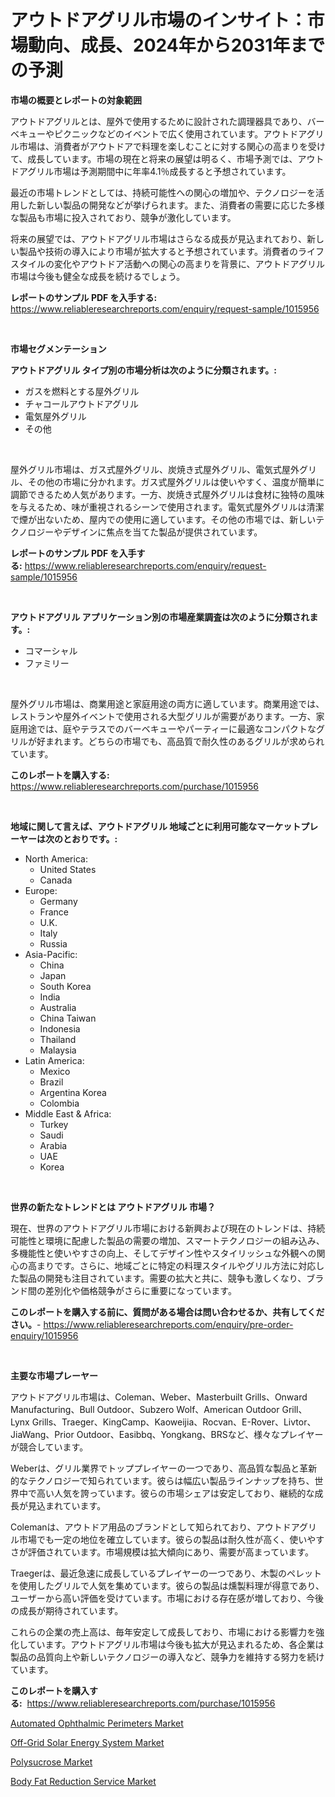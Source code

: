 <p><h1>アウトドアグリル市場のインサイト：市場動向、成長、2024年から2031年までの予測</h1></p><p><strong>市場の概要とレポートの対象範囲</strong></p>
<p><p>アウトドアグリルとは、屋外で使用するために設計された調理器具であり、バーベキューやピクニックなどのイベントで広く使用されています。アウトドアグリル市場は、消費者がアウトドアで料理を楽しむことに対する関心の高まりを受けて、成長しています。市場の現在と将来の展望は明るく、市場予測では、アウトドアグリル市場は予測期間中に年率4.1％成長すると予想されています。</p><p>最近の市場トレンドとしては、持続可能性への関心の増加や、テクノロジーを活用した新しい製品の開発などが挙げられます。また、消費者の需要に応じた多様な製品も市場に投入されており、競争が激化しています。</p><p>将来の展望では、アウトドアグリル市場はさらなる成長が見込まれており、新しい製品や技術の導入により市場が拡大すると予想されています。消費者のライフスタイルの変化やアウトドア活動への関心の高まりを背景に、アウトドアグリル市場は今後も健全な成長を続けるでしょう。</p></p>
<p><strong>レポートのサンプル PDF を入手する:</strong> <a href="https://www.reliableresearchreports.com/enquiry/request-sample/1015956">https://www.reliableresearchreports.com/enquiry/request-sample/1015956</a></p>
<p>&nbsp;</p>
<p><strong>市場セグメンテーション</strong></p>
<p><strong>アウトドアグリル タイプ別の市場分析は次のように分類されます。:</strong></p>
<p><ul><li>ガスを燃料とする屋外グリル</li><li>チャコールアウトドアグリル</li><li>電気屋外グリル</li><li>その他</li></ul></p>
<p>&nbsp;</p>
<p><p>屋外グリル市場は、ガス式屋外グリル、炭焼き式屋外グリル、電気式屋外グリル、その他の市場に分かれます。ガス式屋外グリルは使いやすく、温度が簡単に調節できるため人気があります。一方、炭焼き式屋外グリルは食材に独特の風味を与えるため、味が重視されるシーンで使用されます。電気式屋外グリルは清潔で煙が出ないため、屋内での使用に適しています。その他の市場では、新しいテクノロジーやデザインに焦点を当てた製品が提供されています。</p></p>
<p><strong>レポートのサンプル PDF を入手する:</strong>&nbsp;<a href="https://www.reliableresearchreports.com/enquiry/request-sample/1015956">https://www.reliableresearchreports.com/enquiry/request-sample/1015956</a></p>
<p>&nbsp;</p>
<p><strong> アウトドアグリル アプリケーション別の市場産業調査は次のように分類されます。:</strong></p>
<p><ul><li>コマーシャル</li><li>ファミリー</li></ul></p>
<p>&nbsp;</p>
<p><p>屋外グリル市場は、商業用途と家庭用途の両方に適しています。商業用途では、レストランや屋外イベントで使用される大型グリルが需要があります。一方、家庭用途では、庭やテラスでのバーベキューやパーティーに最適なコンパクトなグリルが好まれます。どちらの市場でも、高品質で耐久性のあるグリルが求められています。</p></p>
<p><strong>このレポートを購入する:</strong>&nbsp; <a href="https://www.reliableresearchreports.com/purchase/1015956">https://www.reliableresearchreports.com/purchase/1015956</a></p>
<p>&nbsp;</p>
<p><strong>地域に関して言えば、アウトドアグリル 地域ごとに利用可能なマーケットプレーヤーは次のとおりです。:</strong></p>
<p><ul>
    <li>
        North America:
        <ul>
            <li>United States</li>
            <li>Canada</li>
        </ul>
    </li>
    <li>
        Europe:
        <ul>
            <li>Germany</li>
            <li>France</li>
            <li>U.K.</li>
            <li>Italy</li>
            <li>Russia</li>
        </ul>
    </li>
    <li>
        Asia-Pacific:
        <ul>
            <li>China</li>
            <li>Japan</li>
            <li>South Korea</li>
            <li>India</li>
            <li>Australia</li>
            <li>China Taiwan</li>
            <li>Indonesia</li>
            <li>Thailand</li>
            <li>Malaysia</li>
        </ul>
    </li>
    <li>
        Latin America:
        <ul>
            <li>Mexico</li>
            <li>Brazil</li>
            <li>Argentina Korea</li>
            <li>Colombia</li>
        </ul>
    </li>
    <li>
        Middle East & Africa:
        <ul>
            <li>Turkey</li>
            <li>Saudi</li>
            <li>Arabia</li>
            <li>UAE</li>
            <li>Korea</li>
        </ul>
    </li>
    </ul></p>
<p>&nbsp;</p>
<p><strong>世界の新たなトレンドとは アウトドアグリル 市場？</strong></p>
<p><p>現在、世界のアウトドアグリル市場における新興および現在のトレンドは、持続可能性と環境に配慮した製品の需要の増加、スマートテクノロジーの組み込み、多機能性と使いやすさの向上、そしてデザイン性やスタイリッシュな外観への関心の高まりです。さらに、地域ごとに特定の料理スタイルやグリル方法に対応した製品の開発も注目されています。需要の拡大と共に、競争も激しくなり、ブランド間の差別化や価格競争がさらに重要になっています。</p></p>
<p><strong>このレポートを購入する前に、質問がある場合は問い合わせるか、共有してください。</strong>- <a href="https://www.reliableresearchreports.com/enquiry/pre-order-enquiry/1015956">https://www.reliableresearchreports.com/enquiry/pre-order-enquiry/1015956</a></p>
<p>&nbsp;</p>
<p><strong>主要な市場プレーヤー</strong></p>
<p><p>アウトドアグリル市場は、Coleman、Weber、Masterbuilt Grills、Onward Manufacturing、Bull Outdoor、Subzero Wolf、American Outdoor Grill、Lynx Grills、Traeger、KingCamp、Kaoweijia、Rocvan、E-Rover、Livtor、JiaWang、Prior Outdoor、Easibbq、Yongkang、BRSなど、様々なプレイヤーが競合しています。</p><p>Weberは、グリル業界でトッププレイヤーの一つであり、高品質な製品と革新的なテクノロジーで知られています。彼らは幅広い製品ラインナップを持ち、世界中で高い人気を誇っています。彼らの市場シェアは安定しており、継続的な成長が見込まれています。</p><p>Colemanは、アウトドア用品のブランドとして知られており、アウトドアグリル市場でも一定の地位を確立しています。彼らの製品は耐久性が高く、使いやすさが評価されています。市場規模は拡大傾向にあり、需要が高まっています。</p><p>Traegerは、最近急速に成長しているプレイヤーの一つであり、木製のペレットを使用したグリルで人気を集めています。彼らの製品は燻製料理が得意であり、ユーザーから高い評価を受けています。市場における存在感が増しており、今後の成長が期待されています。</p><p>これらの企業の売上高は、毎年安定して成長しており、市場における影響力を強化しています。アウトドアグリル市場は今後も拡大が見込まれるため、各企業は製品の品質向上や新しいテクノロジーの導入など、競争力を維持する努力を続けています。</p></p>
<p><strong>このレポートを購入する:</strong>&nbsp;&nbsp;<a href="https://www.reliableresearchreports.com/purchase/1015956">https://www.reliableresearchreports.com/purchase/1015956</a></p>
<p><p><a href="https://view.publitas.com/reportprime-1/automated-ophthalmic-perimeters-market-research-report-provides-critical-insights-that-can-help-shape-business-development-and-investment-strategies/">Automated Ophthalmic Perimeters Market</a></p><p><a href="https://view.publitas.com/reportprime-1/off-grid-solar-energy-system-market-provides-a-comprehensive-analysis-including-a-macro-overview-of-the-market-as-well-as-micro-details-such-as-market-size-and-competitive-landscape/">Off-Grid Solar Energy System Market</a></p><p><a href="https://github.com/Sherrillcrooksxa8i18ucf2m/Market-Research-Report-List-1/blob/main/polysucrose-market.md">Polysucrose Market</a></p><p><a href="https://lydian-appliance-61d.notion.site/Body-Fat-Reduction-Service-Market-Insights-Market-Players-and-Forecast-Till-2031-50c5d4b7aee944dd92e773bd2f80db72">Body Fat Reduction Service Market</a></p></p>